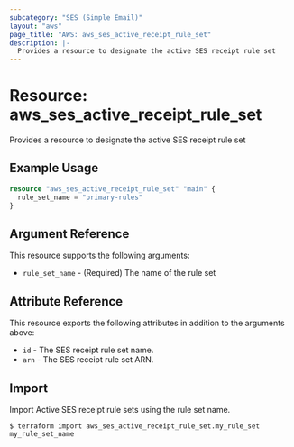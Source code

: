 ```yaml
---
subcategory: "SES (Simple Email)"
layout: "aws"
page_title: "AWS: aws_ses_active_receipt_rule_set"
description: |-
  Provides a resource to designate the active SES receipt rule set
---
```


# Resource: aws_ses_active_receipt_rule_set

Provides a resource to designate the active SES receipt rule set

## Example Usage

```terraform
resource "aws_ses_active_receipt_rule_set" "main" {
  rule_set_name = "primary-rules"
}
```

## Argument Reference

This resource supports the following arguments:

* `rule_set_name` - (Required) The name of the rule set

## Attribute Reference

This resource exports the following attributes in addition to the arguments above:

* `id` - The SES receipt rule set name.
* `arn` - The SES receipt rule set ARN.

## Import

Import Active SES receipt rule sets using the rule set name.

```
$ terraform import aws_ses_active_receipt_rule_set.my_rule_set my_rule_set_name
```
